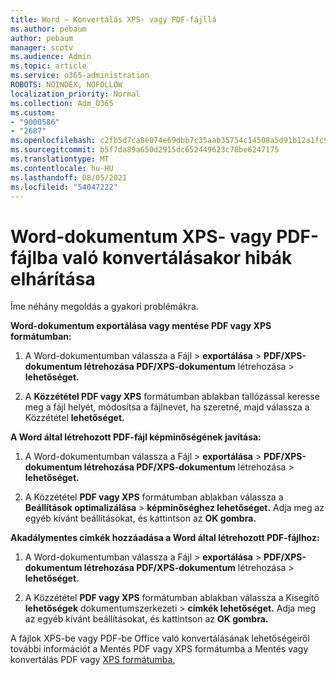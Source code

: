 ```yaml
---
title: Word – Konvertálás XPS- vagy PDF-fájllá
ms.author: pebaum
author: pebaum
manager: scotv
ms.audience: Admin
ms.topic: article
ms.service: o365-administration
ROBOTS: NOINDEX, NOFOLLOW
localization_priority: Normal
ms.collection: Adm_O365
ms.custom:
- "9000586"
- "2687"
ms.openlocfilehash: c2fb5d7ca8e074e69dbb7c35aab35754c14508a5d91b12a1fc943fadda242040
ms.sourcegitcommit: b5f7da89a650d2915dc652449623c78be6247175
ms.translationtype: MT
ms.contentlocale: hu-HU
ms.lasthandoff: 08/05/2021
ms.locfileid: "54047222"
---
```

# <a name="resolve-issues-converting-a-word-document-to-xps-or-pdf"></a>Word-dokumentum XPS- vagy PDF-fájlba való konvertálásakor hibák elhárítása

Íme néhány megoldás a gyakori problémákra. 

**Word-dokumentum exportálása vagy mentése PDF vagy XPS formátumban:**

1. A Word-dokumentumban válassza a Fájl  >  **exportálása**  >  **PDF/XPS-dokumentum létrehozása PDF/XPS-dokumentum** létrehozása  >  **lehetőséget.**

2. A **Közzététel PDF vagy XPS** formátumban ablakban tallózással keresse meg a fájl helyét, módosítsa a fájlnevet, ha szeretné, majd válassza a Közzététel **lehetőséget.**

**A Word által létrehozott PDF-fájl képminőségének javítása:**

1. A Word-dokumentumban válassza a Fájl  >  **exportálása**  >  **PDF/XPS-dokumentum létrehozása PDF/XPS-dokumentum** létrehozása  >  **lehetőséget.**

2. A Közzététel **PDF vagy XPS** formátumban ablakban válassza a **Beállítások optimalizálása**  >  **képminőséghez lehetőséget.** Adja meg az egyéb kívánt beállításokat, és kattintson az **OK gombra.** 

**Akadálymentes címkék hozzáadása a Word által létrehozott PDF-fájlhoz:**
 
1. A Word-dokumentumban válassza a Fájl  >  **exportálása**  >  **PDF/XPS-dokumentum létrehozása PDF/XPS-dokumentum** létrehozása  >  **lehetőséget.**

2. A Közzététel **PDF vagy XPS** formátumban ablakban válassza a Kisegítő **lehetőségek** dokumentumszerkezeti  >  **címkék lehetőséget.** Adja meg az egyéb kívánt beállításokat, és kattintson az **OK gombra.**

A fájlok XPS-be vagy PDF-be Office való konvertálásának lehetőségeiről további információt a Mentés PDF vagy XPS formátumba a Mentés vagy konvertálás PDF vagy [XPS formátumba.](https://support.office.com/article/d85416c5-7d77-4fd6-a216-6f4bf7c7c110)